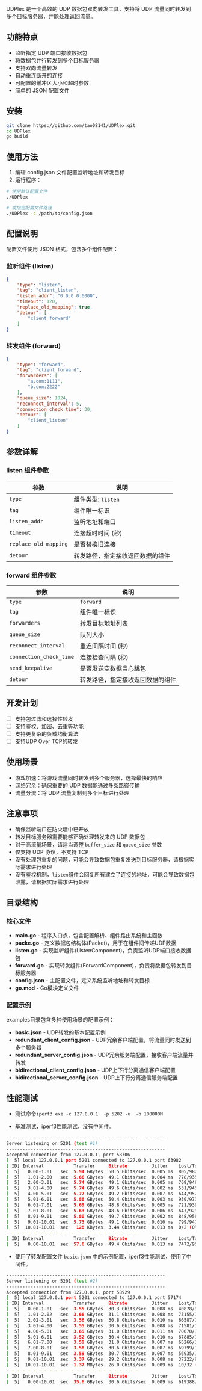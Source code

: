 UDPlex 是一个高效的 UDP 数据包双向转发工具，支持将 UDP 流量同时转发到多个目标服务器，并能处理返回流量。

## 功能特点

- 监听指定 UDP 端口接收数据包
- 将数据包并行转发到多个目标服务器
- 支持双向流量转发
- 自动重连断开的连接
- 可配置的缓冲区大小和超时参数
- 简单的 JSON 配置文件

## 安装

```bash
git clone https://github.com/tao08141/UDPlex.git
cd UDPlex
go build
```

## 使用方法

1. 编辑 config.json 文件配置监听地址和转发目标
2. 运行程序：

```bash
# 使用默认配置文件
./UDPlex

# 或指定配置文件路径
./UDPlex -c /path/to/config.json
```

## 配置说明

配置文件使用 JSON 格式，包含多个组件配置：

### 监听组件 (listen)

```json
{
    "type": "listen",
    "tag": "client_listen",
    "listen_addr": "0.0.0.0:6000",
    "timeout": 120,
    "replace_old_mapping": true,
    "detour": [
        "client_forward"
    ]
}
```

### 转发组件 (forward)

```json
{
    "type": "forward",
    "tag": "client_forward",
    "forwarders": [
        "a.com:1111",
        "b.com:2222"
    ],
    "queue_size": 1024,
    "reconnect_interval": 5,
    "connection_check_time": 30,
    "detour": [
        "client_listen"
    ]
}
```

## 参数详解

### listen 组件参数

| 参数 | 说明 |
|------|------|
| `type` | 组件类型: `listen` |
| `tag` | 组件唯一标识 |
| `listen_addr` | 监听地址和端口 |
| `timeout` | 连接超时时间 (秒) |
| `replace_old_mapping` | 是否替换旧连接  |
| `detour` | 转发路径，指定接收返回数据的组件 |

### forward 组件参数

| 参数 | 说明 |
|------|------|
| `type` | `forward` |
| `tag` | 组件唯一标识 |
| `forwarders` | 转发目标地址列表 |
| `queue_size` | 队列大小 |
| `reconnect_interval` | 重连间隔时间 (秒)  |
| `connection_check_time` | 连接检查间隔 (秒)  |
| `send_keepalive` | 是否发送空数据当心跳包 |
| `detour` | 转发路径，指定接收返回数据的组件 |



## 开发计划
- [ ] 支持包过滤和选择性转发
- [ ] 支持鉴权、加密、去重等功能
- [ ] 支持更复杂的负载均衡算法
- [ ] 支持UDP Over TCP的转发

## 使用场景
- 游戏加速：将游戏流量同时转发到多个服务器，选择最快的响应
- 网络冗余：确保重要的 UDP 数据能通过多条路径传输
- 流量分流：将 UDP 流量复制到多个目标进行处理

## 注意事项

- 确保监听端口在防火墙中已开放
- 转发目标服务器需要能够正确处理转发来的 UDP 数据包
- 对于高流量场景，请适当调整 `buffer_size` 和 `queue_size` 参数
- 仅支持 UDP 协议，不支持 TCP
- 没有处理包重复的问题，可能会导致数据包重复发送到目标服务器，请根据实际需求进行处理
- 没有鉴权机制，`listen`组件会回复所有建立了连接的地址，可能会导致数据包泄露，请根据实际需求进行处理


## 目录结构

### 核心文件

- **main.go** - 程序入口点，包含配置解析、组件路由系统和主函数
- **packe.go** - 定义数据包结构体(Packet)，用于在组件间传递UDP数据
- **listen.go** - 实现监听组件(ListenComponent)，负责监听UDP端口接收数据包
- **forward.go** - 实现转发组件(ForwardComponent)，负责将数据包转发到目标服务器
- **config.json** - 主配置文件，定义系统监听地址和转发目标
- **go.mod** - Go模块定义文件

### 配置示例

examples目录包含多种使用场景的配置示例：

- **basic.json** - UDP转发的基本配置示例
- **redundant_client_config.json** - UDP冗余客户端配置，将流量同时发送到多个服务器
- **redundant_server_config.json** - UDP冗余服务端配置，接收客户端流量并转发
- **bidirectional_client_config.json** - UDP上下行分离通信客户端配置
- **bidirectional_server_config.json** - UDP上下行分离通信服务端配置



## 性能测试

+ 测试命令`iperf3.exe -c 127.0.0.1  -p 5202 -u  -b 100000M`

+ 基准测试，iperf3性能测试，没有中间件。
```bash
-----------------------------------------------------------
Server listening on 5201 (test #1)
-----------------------------------------------------------
Accepted connection from 127.0.0.1, port 58706
[  5] local 127.0.0.1 port 5201 connected to 127.0.0.1 port 63982
[ ID] Interval           Transfer     Bitrate         Jitter    Lost/Total Datagrams
[  5]   0.00-1.01   sec  5.94 GBytes  50.5 Gbits/sec  0.005 ms  805/98222 (0.82%)
[  5]   1.01-2.00   sec  5.66 GBytes  49.1 Gbits/sec  0.004 ms  778/93535 (0.83%)
[  5]   2.00-3.01   sec  5.74 GBytes  49.1 Gbits/sec  0.005 ms  769/94898 (0.81%)
[  5]   3.01-4.00   sec  5.74 GBytes  49.6 Gbits/sec  0.002 ms  531/94593 (0.56%)
[  5]   4.00-5.01   sec  5.77 GBytes  49.2 Gbits/sec  0.007 ms  644/95227 (0.68%)
[  5]   5.01-6.01   sec  5.88 GBytes  50.4 Gbits/sec  0.003 ms  930/97358 (0.96%)
[  5]   6.01-7.01   sec  5.69 GBytes  48.8 Gbits/sec  0.005 ms  721/93989 (0.77%)
[  5]   7.01-8.01   sec  5.63 GBytes  48.6 Gbits/sec  0.006 ms  647/92910 (0.7%)
[  5]   8.01-9.01   sec  5.80 GBytes  49.7 Gbits/sec  0.002 ms  848/95871 (0.88%)
[  5]   9.01-10.01  sec  5.73 GBytes  49.1 Gbits/sec  0.010 ms  799/94792 (0.84%)
[  5]  10.01-10.01  sec   128 KBytes  3.44 Gbits/sec  0.013 ms  0/2 (0%)
- - - - - - - - - - - - - - - - - - - - - - - - -
[ ID] Interval           Transfer     Bitrate         Jitter    Lost/Total Datagrams
[  5]   0.00-10.01  sec  57.6 GBytes  49.4 Gbits/sec  0.013 ms  7472/951397 (0.79%)  receiver
```

+ 使用了转发配置文件 `basic.json` 中的示例配置，iperf3性能测试，使用了中间件。
```bash
-----------------------------------------------------------
Server listening on 5201 (test #2)
-----------------------------------------------------------
Accepted connection from 127.0.0.1, port 58929
[  5] local 127.0.0.1 port 5201 connected to 127.0.0.1 port 57174
[ ID] Interval           Transfer     Bitrate         Jitter    Lost/Total Datagrams
[  5]   0.00-1.01   sec  3.55 GBytes  30.3 Gbits/sec  0.008 ms  40878/99061 (41%)
[  5]   1.01-2.02   sec  3.66 GBytes  31.1 Gbits/sec  0.008 ms  73155/133095 (55%)
[  5]   2.02-3.01   sec  3.56 GBytes  30.8 Gbits/sec  0.010 ms  66587/124925 (53%)
[  5]   3.01-4.00   sec  3.55 GBytes  30.6 Gbits/sec  0.008 ms  71581/129761 (55%)
[  5]   4.00-5.01   sec  3.65 GBytes  31.0 Gbits/sec  0.011 ms  70070/129940 (54%)
[  5]   5.01-6.01   sec  3.52 GBytes  30.4 Gbits/sec  0.010 ms  67885/125564 (54%)
[  5]   6.01-7.00   sec  3.59 GBytes  31.0 Gbits/sec  0.007 ms  65266/124137 (53%)
[  5]   7.00-8.01   sec  3.58 GBytes  30.6 Gbits/sec  0.007 ms  69799/128461 (54%)
[  5]   8.01-9.01   sec  3.59 GBytes  30.7 Gbits/sec  0.007 ms  56935/115861 (49%)
[  5]   9.01-10.01  sec  3.37 GBytes  29.2 Gbits/sec  0.008 ms  37222/92417 (40%)
[  5]  10.01-10.01  sec  1.37 MBytes  26.0 Gbits/sec  0.009 ms  10/32 (31%)
- - - - - - - - - - - - - - - - - - - - - - - - -
[ ID] Interval           Transfer     Bitrate         Jitter    Lost/Total Datagrams
[  5]   0.00-10.01  sec  35.6 GBytes  30.6 Gbits/sec  0.009 ms  619388/1203254 (51%)  receiver
```

